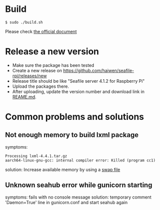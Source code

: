 # Build

```
$ sudo ./build.sh
```

Please check [the official document](http://manual.seafile.com/build_seafile/rpi.html)

# Release a new version

- Make sure the package has been tested
- Create a new release on https://github.com/haiwen/seafile-rpi/releases/new
- Release title should be like "Seafile server 4.1.2 for Raspberry Pi"
- Upload the packages there.
- After uploading, update the version number and download link in [REAME.md](README.md).

# Common problems and solutions

## Not enough memory to build lxml package

symptoms:
```
Processing lxml-4.4.1.tar.gz
aarch64-linux-gnu-gcc: internal compiler error: Killed (program cc1)
```

solution: Increase available memory by using a [swap file](https://www.digitalocean.com/community/tutorials/how-to-add-swap-space-on-ubuntu-18-04)

## Unknown seahub error while gunicorn starting

symptoms: fails with no console message
solution: temporary comment 'Daemon=True' line in gunicorn.conf and start seahub again
